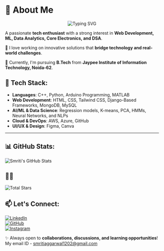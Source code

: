 # 💫 About Me

<div align="center">
  <img src="https://readme-typing-svg.herokuapp.com?font=Sedan+SC&size=40&weight=600&duration=5000&pause=700&color=F5F5F5&background=15151500&center=true&vCenter=true&random=false&width=800&lines=Hi+there%2C+I'm+Smriti+Aggarwal;Technology+and+Coding" alt="Typing SVG"/>
</div>

A passionate **tech enthusiast** with a strong interest in **Web Development, ML, Data Analytics, Core Electronics, and DSA**.  

🚀 I love working on innovative solutions that **bridge technology and real-world challenges**.


🔹 Currently, I'm pursuing **B.Tech** from **Jaypee Institute of Information Technology, Noida-62**.   

## 🔧 Tech Stack:
- **Languages**: C++, Python, Arduino Programming, MATLAB  
- **Web Development**: HTML, CSS, Tailwind CSS, Django-Based Frameworks, MongoDB, MySQL  
- **AI/ML & Data Science**: Regression models, K-means, PCA, HMMs, Neural Networks, and NLPs  
- **Cloud & DevOps**: AWS, Azure, GitHub  
- **UI/UX & Design**: Figma, Canva  

---

## 📊 GitHub Stats:
![Smriti's GitHub Stats](https://github-readme-stats.vercel.app/api?username=smritigit1202&include_all_commits=true&show_icons=true&theme=radical)


## 🌟🌟
![Total Stars](https://img.shields.io/github/stars/smritigit1202?style=social)


## 📫 Let's Connect:
[![LinkedIn](https://img.shields.io/badge/LinkedIn-0A66C2?style=for-the-badge&logo=linkedin&logoColor=white)](https://www.linkedin.com/in/smriti-aggarwal-94210825a/)  
[![GitHub](https://img.shields.io/badge/GitHub-181717?style=for-the-badge&logo=github&logoColor=white)](https://github.com/smritigit1202)  
[![Instagram](https://img.shields.io/badge/Instagram-%23E4405F.svg?logo=Instagram&logoColor=white)](https://www.instagram.com/smritiaggrwl)


✨ Always open to **collaborations, discussions, and learning opportunities**!
My email ID - smritiaggarwal1202@gmail.com